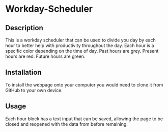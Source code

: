 # Workday-Scheduler

## Description

This is a workday scheduler that can be used to divide you day by each hour to better help with productivity throughout the day.
Each hour is a specific color depending on the time of day.
Past hours are grey.
Present hours are red.
Future hours are green.


## Installation

To install the webpage onto your computer you would need to clone it from GitHub to your own device.


## Usage

Each hour block has a text input that can be saved, allowing the page to be closed and reopened with the data from before remaining.

